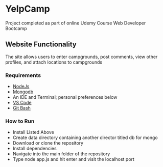 # YelpCamp
Project completed as part of online Udemy Course Web Developer Bootcamp

## Website Functionality
The site allows users to enter campgrounds, post comments, view other profiles, and attach locations to campgrounds

### Requirements
* [NodeJs](https://nodejs.org/en/)
* [Mongodb](https://www.mongodb.com/)
* An IDE and Terminal; personal preferences below
* [VS Code](http://www.codeblocks.org/)
* [Git Bash](https://git-scm.com/downloads)

### How to Run 
* Install Listed Above
* Create data directory containing another director titled db for mongo
* Download or clone the repository
* Install dependencies
* Navigate into the main folder of the repository
* Type node app.js and hit enter and visit the localhost port
